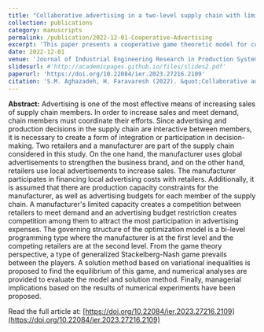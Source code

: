 ```yaml
---
title: "Collaborative advertising in a two-level supply chain with limited production capacity and advertising budget with a two-level planning approach"
collection: publications
category: manuscripts
permalink: /publication/2022-12-01-Cooperative-Advertising
excerpt: 'This paper presents a cooperative game theoretic model for cooperative advertising in a supply chain having two retailers and a manufacturer.'
date: 2022-12-01
venue: 'Journal of Industrial Engineering Research in Production Systems'
slidesurl: #'http://academicpages.github.io/files/slides2.pdf'
paperurl: 'https://doi.org/10.22084/ier.2023.27216.2109'
citation: 'S.M. Aghazadeh, H. Faravaresh (2022). &quot;Collaborative advertising in a two-level supply chain with limited production capacity and advertising budget with a two-level planning approach.&quot; <i>Journal of Industrial Engineering Research in Production Systems</i>. 10 (21), 93-105.'
---
```


**Abstract:** Advertising is one of the most effective means of increasing sales of supply chain members. In order to increase sales and meet demand, chain members must coordinate their efforts. Since advertising and production decisions in the supply chain are interactive between members, it is necessary to create a form of integration or participation in decision-making. Two retailers and a manufacturer are part of the supply chain considered in this study. On the one hand, the manufacturer uses global advertisements to strengthen the business brand, and on the other hand, retailers use local advertisements to increase sales. The manufacturer participates in financing local advertising costs with retailers. Additionally, it is assumed that there are production capacity constraints for the manufacturer, as well as advertising budgets for each member of the supply chain. A manufacturer's limited capacity creates a competition between retailers to meet demand and an advertising budget restriction creates competition among them to attract the most participation in advertising expenses. The governing structure of the optimization model is a bi-level programming type where the manufacturer is at the first level and the competing retailers are at the second level. From the game theory perspective, a type of generalized Stackelberg-Nash game prevails between the players. A solution method based on variational inequalities is proposed to find the equilibrium of this game, and numerical analyses are provided to evaluate the model and solution method. Finally, managerial implications based on the results of numerical experiments have been proposed.

Read the full article at: [https://doi.org/10.22084/ier.2023.27216.2109](https://doi.org/10.22084/ier.2023.27216.2109)
